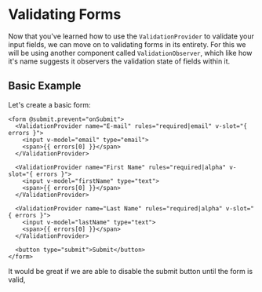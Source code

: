 # Validating Forms

Now that you've learned how to use the `ValidationProvider` to validate your input fields, we can move on to validating forms in its entirety. For this we will be using another component called `ValidationObserver`, which like how it's name suggests it observers the validation state of fields within it.

## Basic Example

Let's create a basic form:

```vue
<form @submit.prevent="onSubmit">
  <ValidationProvider name="E-mail" rules="required|email" v-slot="{ errors }">
    <input v-model="email" type="email">
    <span>{{ errors[0] }}</span>
  </ValidationProvider>

  <ValidationProvider name="First Name" rules="required|alpha" v-slot="{ errors }">
    <input v-model="firstName" type="text">
    <span>{{ errors[0] }}</span>
  </ValidationProvider>

  <ValidationProvider name="Last Name" rules="required|alpha" v-slot="{ errors }">
    <input v-model="lastName" type="text">
    <span>{{ errors[0] }}</span>
  </ValidationProvider>

  <button type="submit">Submit</button>
</form>
```

It would be great if we are able to disable the submit button until the form is valid,